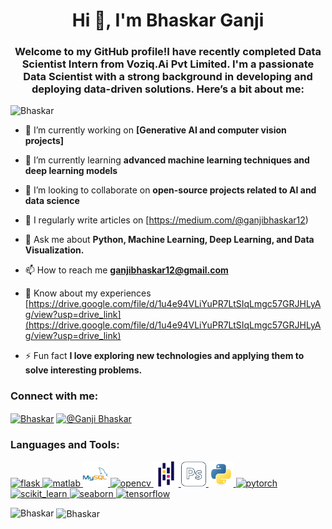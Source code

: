 <h1 align="center">Hi 👋, I'm Bhaskar Ganji</h1>
<h3 align="center">Welcome to my GitHub profile!I have recently completed Data Scientist Intern from Voziq.Ai Pvt Limited. I'm a passionate Data Scientist with a strong background in developing and deploying data-driven solutions. Here’s a bit about me:</h3>

<p align="left"> <img src="https://komarev.com/ghpvc/?username=Bhaskar&label=Profile%20views&color=0e75b6&style=flat" alt="Bhaskar" /> </p>

- 🔭 I’m currently working on **[Generative AI and computer vision projects]**

- 🌱 I’m currently learning **advanced machine learning techniques and deep learning models**

- 👯 I’m looking to collaborate on **open-source projects related to AI and data science**

- 📝 I regularly write articles on [https://medium.com/@ganjibhaskar12)

- 💬 Ask me about **Python, Machine Learning, Deep Learning, and Data Visualization.**

- 📫 How to reach me **ganjibhaskar12@gmail.com**

- 📄 Know about my experiences [https://drive.google.com/file/d/1u4e94VLiYuPR7LtSIqLmgc57GRJHLyAg/view?usp=drive_link](https://drive.google.com/file/d/1u4e94VLiYuPR7LtSIqLmgc57GRJHLyAg/view?usp=drive_link)

- ⚡ Fun fact **I love exploring new technologies and applying them to solve interesting problems.**

<h3 align="left">Connect with me:</h3>
<p align="left">
<a href="https://www.linkedin.com/in/bhaskar-ganji/" target="blank"><img align="center" src="https://raw.githubusercontent.com/rahuldkjain/github-profile-readme-generator/master/src/images/icons/Social/linked-in-alt.svg" alt="Bhaskar" height="30" width="40" /></a>
<a href="https://medium.com/@ganjibhaskar12" target="blank"><img align="center" src="https://raw.githubusercontent.com/rahuldkjain/github-profile-readme-generator/master/src/images/icons/Social/medium.svg" alt="@Ganji Bhaskar" height="30" width="40" /></a>
</p>

<h3 align="left">Languages and Tools:</h3>
 <a href="https://flask.palletsprojects.com/" target="_blank" rel="noreferrer"> <img src="https://www.vectorlogo.zone/logos/pocoo_flask/pocoo_flask-icon.svg" alt="flask" width="40" height="40"/> </a> <a href="https://www.w3.org/html/" target="_blank" rel="noreferrer"> <img src="https://upload.wikimedia.org/wikipedia/commons/2/21/Matlab_Logo.png" alt="matlab" width="40" height="40"/> </a> <a href="https://www.mysql.com/" target="_blank" rel="noreferrer"> <img src="https://raw.githubusercontent.com/devicons/devicon/master/icons/mysql/mysql-original-wordmark.svg" alt="mysql" width="40" height="40"/> </a> <a href="https://opencv.org/" target="_blank" rel="noreferrer"> <img src="https://www.vectorlogo.zone/logos/opencv/opencv-icon.svg" alt="opencv" width="40" height="40"/> </a> <a href="https://pandas.pydata.org/" target="_blank" rel="noreferrer"> <img src="https://raw.githubusercontent.com/devicons/devicon/2ae2a900d2f041da66e950e4d48052658d850630/icons/pandas/pandas-original.svg" alt="pandas" width="40" height="40"/> </a> <a href="https://www.photoshop.com/en" target="_blank" rel="noreferrer"> <img src="https://raw.githubusercontent.com/devicons/devicon/master/icons/photoshop/photoshop-line.svg" alt="photoshop" width="40" height="40"/> </a> <a href="https://www.python.org" target="_blank" rel="noreferrer"> <img src="https://raw.githubusercontent.com/devicons/devicon/master/icons/python/python-original.svg" alt="python" width="40" height="40"/> </a> <a href="https://pytorch.org/" target="_blank" rel="noreferrer"> <img src="https://www.vectorlogo.zone/logos/pytorch/pytorch-icon.svg" alt="pytorch" width="40" height="40"/> </a> <a href="https://scikit-learn.org/" target="_blank" rel="noreferrer"> <img src="https://upload.wikimedia.org/wikipedia/commons/0/05/Scikit_learn_logo_small.svg" alt="scikit_learn" width="40" height="40"/> </a> <a href="https://seaborn.pydata.org/" target="_blank" rel="noreferrer"> <img src="https://seaborn.pydata.org/_images/logo-mark-lightbg.svg" alt="seaborn" width="40" height="40"/> </a> <a href="https://www.tensorflow.org" target="_blank" rel="noreferrer"> <img src="https://www.vectorlogo.zone/logos/tensorflow/tensorflow-icon.svg" alt="tensorflow" width="40" height="40"/> </a> </p>

<p><img align="left" src="https://github-readme-stats.vercel.app/api/top-langs?username=Bhaskar&show_icons=true&locale=en&layout=compact" alt="Bhaskar" /></p>

<p>&nbsp;<img align="center" src="https://github-readme-stats.vercel.app/api?username=Bhaskar&show_icons=true&locale=en" alt="Bhaskar" /></p>

